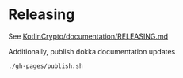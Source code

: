 # Releasing

See [KotlinCrypto/documentation/RELEASING.md][url-releasing]

Additionally, publish dokka documentation updates
```bash
./gh-pages/publish.sh
```

[url-releasing]: https://github.com/KotlinCrypto/documentation/blob/master/RELEASING.md
